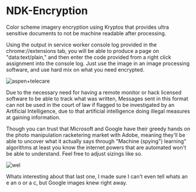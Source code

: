 # NDK-Encryption
Color scheme imagery encryption using Kryptos that provides ultra sensitive documents to not be machine readable after processing.

Using the output in service worker console log provided in the chrome://extensions tab, you will be able to produce a page on "data:text/plain," and then enter the code provided from a right click assignment into the console log. Just use the image in an image processing software, and use hard mix on what you need encrypted.

![aspen+telecare](https://github.com/777388/NDK-Encryption/assets/96343159/e507716f-84cd-4142-8622-ae32e0f01e61)

Due to the necessary need for having a remote monitor or hack licensed software to be able to track what was written, Messages sent in this format can not be used in the court of law if flagged to be investigated by an Artificial Intelligence, due to that artificial intelligence doing illegal measures at gaining information.

Though you can trust that Microsoft and Google have their greedy hands on the photo manipulation racketering market with Adobe, meaning they'll be able to uncover what it actually says through "Machine (spying") learning" algorithms at least you know the internet powers that are automated won't be able to understand. Feel free to adjust sizings like so.

![wel](https://github.com/777388/NDK-Encryption/assets/96343159/28d9ceb0-ec29-4d97-87b5-d58bd42f8913)

Whats interesting about that last one, I made sure I can't even tell whats an e an o or a c, but Google images knew right away.
